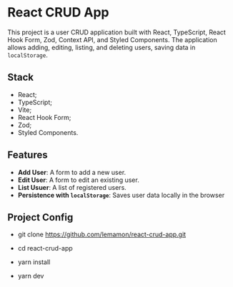 # React CRUD App

This project is a user CRUD application built with React, TypeScript, React Hook Form, Zod, Context API, and Styled Components. The application allows adding, editing, listing, and deleting users, saving data in `localStorage`.

## Stack

- React;
- TypeScript;
- Vite;
- React Hook Form;
- Zod;
- Styled Components.

## Features

- **Add User**: A form to add a new user.
- **Edit User**: A form to edit an existing user.
- **List Usuer**: A list of registered users.
- **Persistence with `localStorage`**: Saves user data locally in the browser

## Project Config

- git clone <https://github.com/lemamon/react-crud-app.git>

- cd react-crud-app

- yarn install

- yarn dev

